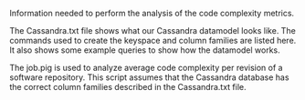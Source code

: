 Information needed to perform the analysis of the code complexity metrics. 

The Cassandra.txt file shows what our Cassandra datamodel looks like. The commands used to create the keyspace and column families are listed here. It also shows some example queries to show how the datamodel works.

The job.pig is used to analyze average code complexity per revision of a software repository. This script assumes that the Cassandra database has the correct column families described in the Cassandra.txt file.

